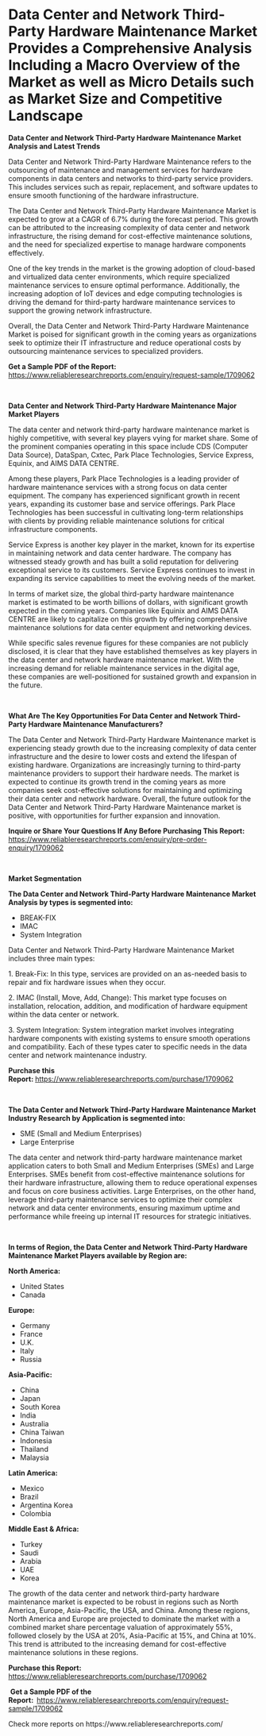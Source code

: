 <p><h1>Data Center and Network Third-Party Hardware Maintenance Market Provides a Comprehensive Analysis Including a Macro Overview of the Market as well as Micro Details such as Market Size and Competitive Landscape</h1></p><p><strong>Data Center and Network Third-Party Hardware Maintenance Market Analysis and Latest Trends</strong></p>
<p><p>Data Center and Network Third-Party Hardware Maintenance refers to the outsourcing of maintenance and management services for hardware components in data centers and networks to third-party service providers. This includes services such as repair, replacement, and software updates to ensure smooth functioning of the hardware infrastructure.</p><p>The Data Center and Network Third-Party Hardware Maintenance Market is expected to grow at a CAGR of 6.7% during the forecast period. This growth can be attributed to the increasing complexity of data center and network infrastructure, the rising demand for cost-effective maintenance solutions, and the need for specialized expertise to manage hardware components effectively.</p><p>One of the key trends in the market is the growing adoption of cloud-based and virtualized data center environments, which require specialized maintenance services to ensure optimal performance. Additionally, the increasing adoption of IoT devices and edge computing technologies is driving the demand for third-party hardware maintenance services to support the growing network infrastructure.</p><p>Overall, the Data Center and Network Third-Party Hardware Maintenance Market is poised for significant growth in the coming years as organizations seek to optimize their IT infrastructure and reduce operational costs by outsourcing maintenance services to specialized providers.</p></p>
<p><strong>Get a Sample PDF of the Report:&nbsp;</strong> <a href="https://www.reliableresearchreports.com/enquiry/request-sample/1709062">https://www.reliableresearchreports.com/enquiry/request-sample/1709062</a></p>
<p>&nbsp;</p>
<p><strong>Data Center and Network Third-Party Hardware Maintenance Major Market Players</strong></p>
<p><p>The data center and network third-party hardware maintenance market is highly competitive, with several key players vying for market share. Some of the prominent companies operating in this space include CDS (Computer Data Source), DataSpan, Cxtec, Park Place Technologies, Service Express, Equinix, and AIMS DATA CENTRE.</p><p>Among these players, Park Place Technologies is a leading provider of hardware maintenance services with a strong focus on data center equipment. The company has experienced significant growth in recent years, expanding its customer base and service offerings. Park Place Technologies has been successful in cultivating long-term relationships with clients by providing reliable maintenance solutions for critical infrastructure components.</p><p>Service Express is another key player in the market, known for its expertise in maintaining network and data center hardware. The company has witnessed steady growth and has built a solid reputation for delivering exceptional service to its customers. Service Express continues to invest in expanding its service capabilities to meet the evolving needs of the market.</p><p>In terms of market size, the global third-party hardware maintenance market is estimated to be worth billions of dollars, with significant growth expected in the coming years. Companies like Equinix and AIMS DATA CENTRE are likely to capitalize on this growth by offering comprehensive maintenance solutions for data center equipment and networking devices.</p><p>While specific sales revenue figures for these companies are not publicly disclosed, it is clear that they have established themselves as key players in the data center and network hardware maintenance market. With the increasing demand for reliable maintenance services in the digital age, these companies are well-positioned for sustained growth and expansion in the future.</p></p>
<p>&nbsp;</p>
<p><strong>What Are The Key Opportunities For Data Center and Network Third-Party Hardware Maintenance Manufacturers?</strong></p>
<p><p>The Data Center and Network Third-Party Hardware Maintenance market is experiencing steady growth due to the increasing complexity of data center infrastructure and the desire to lower costs and extend the lifespan of existing hardware. Organizations are increasingly turning to third-party maintenance providers to support their hardware needs. The market is expected to continue its growth trend in the coming years as more companies seek cost-effective solutions for maintaining and optimizing their data center and network hardware. Overall, the future outlook for the Data Center and Network Third-Party Hardware Maintenance market is positive, with opportunities for further expansion and innovation.</p></p>
<p><strong>Inquire or Share Your Questions If Any Before Purchasing This Report:</strong> <a href="https://www.reliableresearchreports.com/enquiry/pre-order-enquiry/1709062">https://www.reliableresearchreports.com/enquiry/pre-order-enquiry/1709062</a></p>
<p>&nbsp;</p>
<p><strong>Market Segmentation</strong></p>
<p><strong>The Data Center and Network Third-Party Hardware Maintenance Market Analysis by types is segmented into:</strong></p>
<p><ul><li>BREAK-FIX</li><li>IMAC</li><li>System Integration</li></ul></p>
<p><p>Data Center and Network Third-Party Hardware Maintenance Market includes three main types: </p><p>1. Break-Fix: In this type, services are provided on an as-needed basis to repair and fix hardware issues when they occur. </p><p>2. IMAC (Install, Move, Add, Change): This market type focuses on installation, relocation, addition, and modification of hardware equipment within the data center or network. </p><p>3. System Integration: System integration market involves integrating hardware components with existing systems to ensure smooth operations and compatibility. Each of these types cater to specific needs in the data center and network maintenance industry.</p></p>
<p><strong>Purchase this Report:&nbsp;</strong><a href="https://www.reliableresearchreports.com/purchase/1709062">https://www.reliableresearchreports.com/purchase/1709062</a></p>
<p>&nbsp;</p>
<p><strong>The Data Center and Network Third-Party Hardware Maintenance Market Industry Research by Application is segmented into:</strong></p>
<p><ul><li>SME (Small and Medium Enterprises)</li><li>Large Enterprise</li></ul></p>
<p><p>The data center and network third-party hardware maintenance market application caters to both Small and Medium Enterprises (SMEs) and Large Enterprises. SMEs benefit from cost-effective maintenance solutions for their hardware infrastructure, allowing them to reduce operational expenses and focus on core business activities. Large Enterprises, on the other hand, leverage third-party maintenance services to optimize their complex network and data center environments, ensuring maximum uptime and performance while freeing up internal IT resources for strategic initiatives.</p></p>
<p>&nbsp;</p>
<p><strong>In terms of Region, the Data Center and Network Third-Party Hardware Maintenance Market Players available by Region are:</strong></p>
<p>
    <p> <strong> North America: </strong>
        <ul>
            <li>United States</li>
            <li>Canada</li>
        </ul>
        </p> 
    <p> <strong> Europe: </strong>
        <ul>
            <li>Germany</li>
            <li>France</li>
            <li>U.K.</li>
            <li>Italy</li>
            <li>Russia</li>
        </ul>
        </p> 
    <p> <strong> Asia-Pacific: </strong>
        <ul>
            <li>China</li>
            <li>Japan</li>
            <li>South Korea</li>
            <li>India</li>
            <li>Australia</li>
            <li>China Taiwan</li>
            <li>Indonesia</li>
            <li>Thailand</li>
            <li>Malaysia</li>
        </ul>
        </p> 
    <p> <strong> Latin America: </strong>
        <ul>
            <li>Mexico</li>
            <li>Brazil</li>
            <li>Argentina Korea</li>
            <li>Colombia</li>
        </ul>
        </p> 
    <p> <strong> Middle East & Africa: </strong>
        <ul>
            <li>Turkey</li>
            <li>Saudi</li>
            <li>Arabia</li>
            <li>UAE</li>
            <li>Korea</li>
        </ul>
    </p>
    </p>
<p><p>The growth of the data center and network third-party hardware maintenance market is expected to be robust in regions such as North America, Europe, Asia-Pacific, the USA, and China. Among these regions, North America and Europe are projected to dominate the market with a combined market share percentage valuation of approximately 55%, followed closely by the USA at 20%, Asia-Pacific at 15%, and China at 10%. This trend is attributed to the increasing demand for cost-effective maintenance solutions in these regions.</p></p>
<p><strong>Purchase this Report: </strong><a href="https://www.reliableresearchreports.com/purchase/1709062">https://www.reliableresearchreports.com/purchase/1709062</a></p>
<p>&nbsp;<strong>Get a Sample PDF of the Report:&nbsp;&nbsp;</strong><a href="https://www.reliableresearchreports.com/enquiry/request-sample/1709062">https://www.reliableresearchreports.com/enquiry/request-sample/1709062</a></p>
<p><strong></strong></p>
<p>Check more reports on https://www.reliableresearchreports.com/</p>